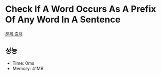 # Check If A Word Occurs As A Prefix Of Any Word In A Sentence

[문제 출처](https://leetcode.com/problems/check-if-a-word-occurs-as-a-prefix-of-any-word-in-a-sentence)

## 성능

- Time: 0ms
- Memory: 41MB